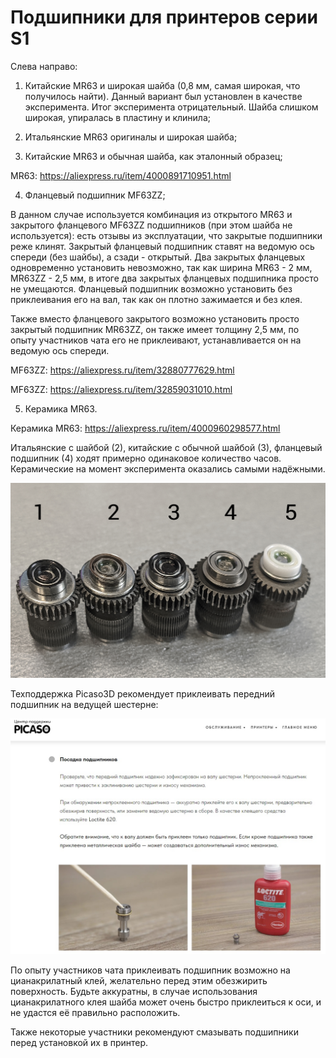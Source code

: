 # Подшипники для принтеров серии S1

Слева направо:

1. Китайские MR63 и широкая шайба (0,8 мм, самая широкая, что получилось найти). Данный вариант был установлен в качестве эксперимента. Итог эксперимента отрицательный. Шайба слишком широкая, упиралась в пластину и клинила;

2. Итальянские MR63 оригиналы и широкая шайба;

3. Китайские MR63 и обычная шайба, как эталонный образец;

MR63: https://aliexpress.ru/item/4000891710951.html

4. Фланцевый подшипник MF63ZZ;

В данном случае используется комбинация из открытого MR63 и закрытого фланцевого MF63ZZ подшипников (при этом шайба не используется): есть отзывы из эксплуатации, что закрытые подшипники реже клинят. Закрытый фланцевый подшипник ставят на ведомую ось спереди (без шайбы), а сзади - открытый. Два закрытых фланцевых одновременно установить невозможно, так как ширина MR63 - 2 мм, MR63ZZ - 2,5 мм, в итоге два закрытых фланцевых подшипника просто не умещаются. Фланцевый подшипник возможно установить без приклеивания его на вал, так как он плотно зажимается и без клея.

Также вместо фланцевого закрытого возможно установить просто закрытый подшипник MR63ZZ, он также имеет толщину 2,5 мм, по опыту участников чата его не приклеивают, устанавливается он на ведомую ось спереди.

MF63ZZ: https://aliexpress.ru/item/32880777629.html

MF63ZZ: https://aliexpress.ru/item/32859031010.html

5. Керамика MR63.

Керамика MR63: https://aliexpress.ru/item/4000960298577.html


Итальянские с шайбой (2), китайские с обычной шайбой (3), фланцевый подшипник (4) ходят примерно одинаковое количество часов. Керамические на момент эксперимента оказались самыми надёжными.


![Подшипники_Ы1](./img/Подшипники_Ы1.jpg)


Техподдержка Picaso3D рекомендует приклеивать передний подшипник на ведущей шестерне:

![Центр_поддержки_посадка_подшипников](./img/Центр_поддержки_посадка_подшипников.jpg)

По опыту участников чата приклеивать подшипник возможно на цианакрилатный клей, желательно перед этим обезжирить поверхность. Будьте аккуратны, в случае использования цианакрилатного клея шайба может очень быстро приклеиться к оси, и не удастся её правильно расположить.


Также некоторые участники рекомендуют смазывать подшипники перед установкой их в принтер.